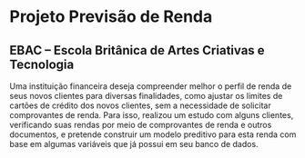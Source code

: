 <!DOCTYPE html>
<html lang="pt-br">
<head>
  <meta charset="UTF-8">
  <meta name="viewport" content="width=device-width, initial-scale=1.0">
  
</head>
<body>
  <h1>Projeto Previsão de Renda</h1>
  <h2>EBAC – Escola Britânica de Artes Criativas e Tecnologia</h2>
  <p>
    Uma instituição financeira deseja compreender melhor o perfil de renda de seus novos clientes para diversas finalidades, como ajustar os limites de cartões de crédito dos novos clientes, sem a necessidade de solicitar comprovantes de renda. Para isso, realizou um estudo com alguns clientes, verificando suas rendas por meio de comprovantes de renda e outros documentos, e pretende construir um modelo preditivo para esta renda com base em algumas variáveis que já possui em seu banco de dados.
  </p>
</body>
</html>
